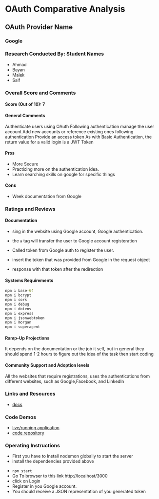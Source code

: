 # OAuth Comparative Analysis

## OAuth Provider Name

### Google

### Research Conducted By: Student Names

- Ahmad
- Bayan
- Malek
- Saif

### Overall Score and Comments

#### Score (Out of 10): 7

#### General Comments

Authenticate users using OAuth
Following authentication manage the user account
Add new accounts or reference existing ones following authentication
Provide an access token
As with Basic Authentication, the return value for a valid login is a JWT Token

#### Pros

- More Secure
- Practicing more on the authentication idea.
- Learn searching skills on google for specific things

#### Cons

- Week documentation from Google

### Ratings and Reviews

#### Documentation

- sing in the website using Google account, Google authentication.

- the `a` tag will transfer the user to Google account registeration

- Called token from Google auth to register the user.

- insert the token that was provided from Google in the request object

- response with that token after the redirection

#### Systems Requirements

```cmd
npm i base-64
npm i bcrypt
npm i cors
npm i debug
npm i dotenv
npm i express
npm i jsonwebtoken
npm i morgan
npm i superagent
```

#### Ramp-Up Projections

It depends on the documentation or the job it self, but in general they should spend 1-2 hours to figure out the idea of the task then start coding

#### Community Support and Adoption levels

All the websites that require registrations, uses the authentications from different websites, such as Google,Facebook, and LinkedIn

### Links and Resources

- [docs](https://developers.google.com/identity/sign-in/web/sign-in)

### Code Demos

- [live/running application](http://xyz.com)
- [code repository](https://github.com/saif-401-advanced-javascript/401_lab12a)

### Operating Instructions

- First you have to Install nodemon globally to start the server
- install the dependencies provided above

* `npm start`
* Go To browser to this link http://localhost/3000
* click on Login
* Register in you Google account.
* You should receive a JSON representation of you generated token
